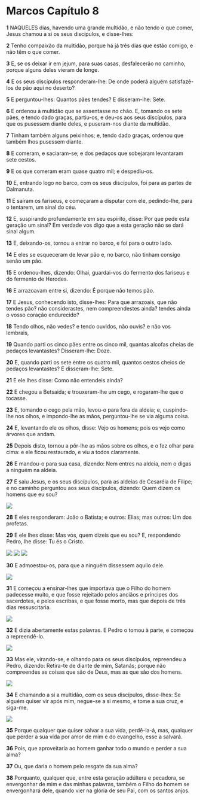 # Marcos Capítulo 8

**1** 	NAQUELES dias, havendo uma grande multidão, e não tendo o que comer, Jesus chamou a si os seus discípulos, e disse-lhes:

**2** 	Tenho compaixão da multidão, porque há já três dias que estão comigo, e não têm o que comer.

**3** 	E, se os deixar ir em jejum, para suas casas, desfalecerão no caminho, porque alguns deles vieram de longe.

**4** 	E os seus discípulos responderam-lhe: De onde poderá alguém satisfazê-los de pão aqui no deserto?

**5** 	E perguntou-lhes: Quantos pães tendes? E disseram-lhe: Sete.

**6** 	E ordenou à multidão que se assentasse no chão. E, tomando os sete pães, e tendo dado graças, partiu-os, e deu-os aos seus discípulos, para que os pusessem diante deles, e puseram-nos diante da multidão.

**7** 	Tinham também alguns peixinhos; e, tendo dado graças, ordenou que também lhos pusessem diante.

**8** 	E comeram, e saciaram-se; e dos pedaços que sobejaram levantaram sete cestos.

**9** 	E os que comeram eram quase quatro mil; e despediu-os.

**10** 	E, entrando logo no barco, com os seus discípulos, foi para as partes de Dalmanuta.

**11** 	E saíram os fariseus, e começaram a disputar com ele, pedindo-lhe, para o tentarem, um sinal do céu.

**12** 	E, suspirando profundamente em seu espírito, disse: Por que pede esta geração um sinal? Em verdade vos digo que a esta geração não se dará sinal algum.

**13** 	E, deixando-os, tornou a entrar no barco, e foi para o outro lado.

**14** 	E eles se esqueceram de levar pão e, no barco, não tinham consigo senão um pão.

**15** 	E ordenou-lhes, dizendo: Olhai, guardai-vos do fermento dos fariseus e do fermento de Herodes.

**16** 	E arrazoavam entre si, dizendo: É porque não temos pão.

**17** 	E Jesus, conhecendo isto, disse-lhes: Para que arrazoais, que não tendes pão? não considerastes, nem compreendestes ainda? tendes ainda o vosso coração endurecido?

**18** 	Tendo olhos, não vedes? e tendo ouvidos, não ouvis? e não vos lembrais,

**19** 	Quando parti os cinco pães entre os cinco mil, quantas alcofas cheias de pedaços levantastes? Disseram-lhe: Doze.

**20** 	E, quando parti os sete entre os quatro mil, quantos cestos cheios de pedaços levantastes? E disseram-lhe: Sete.

**21** 	E ele lhes disse: Como não entendeis ainda?

**22** 	E chegou a Betsaida; e trouxeram-lhe um cego, e rogaram-lhe que o tocasse.

**23** 	E, tomando o cego pela mão, levou-o para fora da aldeia; e, cuspindo-lhe nos olhos, e impondo-lhe as mãos, perguntou-lhe se via alguma coisa.

**24** 	E, levantando ele os olhos, disse: Vejo os homens; pois os vejo como árvores que andam.

**25** 	Depois disto, tornou a pôr-lhe as mãos sobre os olhos, e o fez olhar para cima: e ele ficou restaurado, e viu a todos claramente.

**26** 	E mandou-o para sua casa, dizendo: Nem entres na aldeia, nem o digas a ninguém na aldeia.

**27** 	E saiu Jesus, e os seus discípulos, para as aldeias de Cesaréia de Filipe; e no caminho perguntou aos seus discípulos, dizendo: Quem dizem os homens que eu sou?

![](../Images/SweetPublishing/40-16-1.jpg) 

**28** 	E eles responderam: João o Batista; e outros: Elias; mas outros: Um dos profetas.

**29** 	E ele lhes disse: Mas vós, quem dizeis que eu sou? E, respondendo Pedro, lhe disse: Tu és o Cristo.

![](../Images/SweetPublishing/40-16-2.jpg) ![](../Images/SweetPublishing/40-16-3.jpg) ![](../Images/SweetPublishing/40-16-4.jpg) 

**30** 	E admoestou-os, para que a ninguém dissessem aquilo dele.

![](../Images/SweetPublishing/40-16-5.jpg) 

**31** 	E começou a ensinar-lhes que importava que o Filho do homem padecesse muito, e que fosse rejeitado pelos anciãos e príncipes dos sacerdotes, e pelos escribas, e que fosse morto, mas que depois de três dias ressuscitaria.

![](../Images/SweetPublishing/40-16-6.jpg) 

**32** 	E dizia abertamente estas palavras. E Pedro o tomou à parte, e começou a repreendê-lo.

![](../Images/SweetPublishing/40-16-8.jpg) 

**33** 	Mas ele, virando-se, e olhando para os seus discípulos, repreendeu a Pedro, dizendo: Retira-te de diante de mim, Satanás; porque não compreendes as coisas que são de Deus, mas as que são dos homens.

![](../Images/SweetPublishing/40-16-9.jpg) 

**34** 	E chamando a si a multidão, com os seus discípulos, disse-lhes: Se alguém quiser vir após mim, negue-se a si mesmo, e tome a sua cruz, e siga-me.

![](../Images/SweetPublishing/40-16-10.jpg) 

**35** 	Porque qualquer que quiser salvar a sua vida, perdê-la-á, mas, qualquer que perder a sua vida por amor de mim e do evangelho, esse a salvará.

**36** 	Pois, que aproveitaria ao homem ganhar todo o mundo e perder a sua alma?

**37** 	Ou, que daria o homem pelo resgate da sua alma?

**38** 	Porquanto, qualquer que, entre esta geração adúltera e pecadora, se envergonhar de mim e das minhas palavras, também o Filho do homem se envergonhará dele, quando vier na glória de seu Pai, com os santos anjos.

